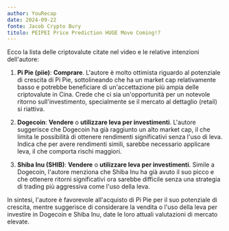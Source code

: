 ```yaml
---
author: YouRecap
date: 2024-09-22
fonte: Jacob Crypto Bury
titolo: PEIPEI Price Prediction HUGE Move Coming!?
---
```


Ecco la lista delle criptovalute citate nel video e le relative intenzioni dell'autore:

1. **Pi Pie (piie)**: **Comprare**. L'autore è molto ottimista riguardo al potenziale di crescita di Pi Pie, sottolineando che ha un market cap relativamente basso e potrebbe beneficiare di un'accettazione più ampia delle criptovalute in Cina. Crede che ci sia un'opportunità per un notevole ritorno sull'investimento, specialmente se il mercato al dettaglio (retail) si riattiva.

2. **Dogecoin**: **Vendere** o **utilizzare leva per investimenti**. L'autore suggerisce che Dogecoin ha già raggiunto un alto market cap, il che limita le possibilità di ottenere rendimenti significativi senza l'uso di leva. Indica che per avere rendimenti simili, sarebbe necessario applicare leva, il che comporta rischi maggiori.

3. **Shiba Inu (SHIB)**: **Vendere** o **utilizzare leva per investimenti**. Simile a Dogecoin, l'autore menziona che Shiba Inu ha già avuto il suo picco e che ottenere ritorni significativi ora sarebbe difficile senza una strategia di trading più aggressiva come l'uso della leva.

In sintesi, l'autore è favorevole all'acquisto di Pi Pie per il suo potenziale di crescita, mentre suggerisce di considerare la vendita o l'uso della leva per investire in Dogecoin e Shiba Inu, date le loro attuali valutazioni di mercato elevate.
